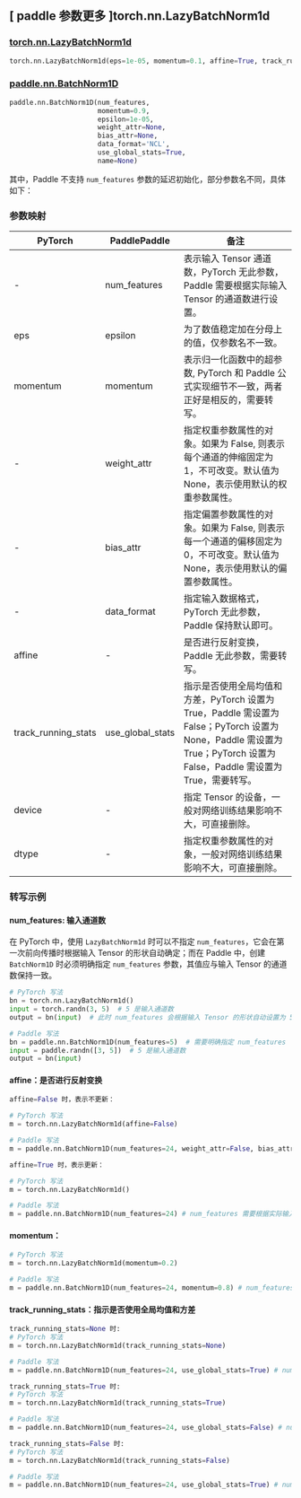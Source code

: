 ## [ paddle 参数更多 ]torch.nn.LazyBatchNorm1d
### [torch.nn.LazyBatchNorm1d](https://pytorch.org/docs/stable/generated/torch.nn.LazyBatchNorm1d.html)

```python
torch.nn.LazyBatchNorm1d(eps=1e-05, momentum=0.1, affine=True, track_running_stats=True, device=None, dtype=None)
```

### [paddle.nn.BatchNorm1D](https://www.paddlepaddle.org.cn/documentation/docs/zh/develop/api/paddle/nn/BatchNorm1D_cn.html#batchnorm1d)

```python
paddle.nn.BatchNorm1D(num_features,
                      momentum=0.9,
                      epsilon=1e-05,
                      weight_attr=None,
                      bias_attr=None,
                      data_format='NCL',
                      use_global_stats=True,
                      name=None)
```

其中，Paddle 不支持 `num_features` 参数的延迟初始化，部分参数名不同，具体如下：
### 参数映射

| PyTorch       | PaddlePaddle | 备注                                                   |
| ------------- | ------------ | ------------------------------------------------------ |
| -             | num_features   | 表示输入 Tensor 通道数，PyTorch 无此参数，Paddle 需要根据实际输入 Tensor 的通道数进行设置。                             |
| eps           | epsilon      | 为了数值稳定加在分母上的值，仅参数名不一致。                                                                                                      |
| momentum      | momentum      | 表示归一化函数中的超参数, PyTorch 和 Paddle 公式实现细节不一致，两者正好是相反的，需要转写。                                                                     |
| -             | weight_attr  | 指定权重参数属性的对象。如果为 False, 则表示每个通道的伸缩固定为 1，不可改变。默认值为 None，表示使用默认的权重参数属性。                                                        |
| -             | bias_attr    | 指定偏置参数属性的对象。如果为 False, 则表示每一个通道的偏移固定为 0，不可改变。默认值为 None，表示使用默认的偏置参数属性。                                                       |
| -             | data_format  | 指定输入数据格式，PyTorch 无此参数，Paddle 保持默认即可。                                                                                        |
| affine        | -                | 是否进行反射变换， Paddle 无此参数，需要转写。                                                                                                 |
| track_running_stats | use_global_stats | 指示是否使用全局均值和方差，PyTorch 设置为 True，Paddle 需设置为 False；PyTorch 设置为 None，Paddle 需设置为 True；PyTorch 设置为 False，Paddle 需设置为 True，需要转写。 |
| device        | -            | 指定 Tensor 的设备，一般对网络训练结果影响不大，可直接删除。   |
| dtype         | -            | 指定权重参数属性的对象，一般对网络训练结果影响不大，可直接删除。 |

### 转写示例

#### num_features: 输入通道数
在 PyTorch 中，使用 `LazyBatchNorm1d` 时可以不指定 `num_features`，它会在第一次前向传播时根据输入 Tensor 的形状自动确定；而在 Paddle 中，创建 `BatchNorm1D` 时必须明确指定 `num_features` 参数，其值应与输入 Tensor 的通道数保持一致。
```python
# PyTorch 写法
bn = torch.nn.LazyBatchNorm1d()
input = torch.randn(3, 5)  # 5 是输入通道数
output = bn(input)  # 此时 num_features 会根据输入 Tensor 的形状自动设置为 5

# Paddle 写法
bn = paddle.nn.BatchNorm1D(num_features=5)  # 需要明确指定 num_features
input = paddle.randn([3, 5])  # 5 是输入通道数
output = bn(input)
```

#### affine：是否进行反射变换
```python
affine=False 时，表示不更新：

# PyTorch 写法
m = torch.nn.LazyBatchNorm1d(affine=False)

# Paddle 写法
m = paddle.nn.BatchNorm1D(num_features=24, weight_attr=False, bias_attr=False) # num_features 需要根据实际输入通道数进行设置

affine=True 时，表示更新：

# PyTorch 写法
m = torch.nn.LazyBatchNorm1d()

# Paddle 写法
m = paddle.nn.BatchNorm1D(num_features=24) # num_features 需要根据实际输入通道数进行设置
```

#### momentum：
```python
# PyTorch 写法
m = torch.nn.LazyBatchNorm1d(momentum=0.2)

# Paddle 写法
m = paddle.nn.BatchNorm1D(num_features=24, momentum=0.8) # num_features 需要根据实际输入通道数进行设置
```

#### track_running_stats：指示是否使用全局均值和方差

```python
track_running_stats=None 时:
# PyTorch 写法
m = torch.nn.LazyBatchNorm1d(track_running_stats=None)

# Paddle 写法
m = paddle.nn.BatchNorm1D(num_features=24, use_global_stats=True) # num_features 需要根据实际输入通道数进行设置

track_running_stats=True 时:
# PyTorch 写法
m = torch.nn.LazyBatchNorm1d(track_running_stats=True)

# Paddle 写法
m = paddle.nn.BatchNorm1D(num_features=24, use_global_stats=False) # num_features 需要根据实际输入通道数进行设置

track_running_stats=False 时:
# PyTorch 写法
m = torch.nn.LazyBatchNorm1d(track_running_stats=False)

# Paddle 写法
m = paddle.nn.BatchNorm1D(num_features=24, use_global_stats=True) # num_features 需要根据实际输入通道数进行设置
```
